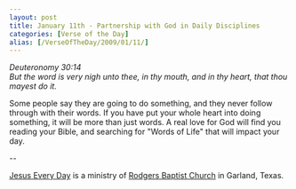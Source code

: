 ```yaml
---
layout: post
title: January 11th - Partnership with God in Daily Disciplines
categories: [Verse of the Day]
alias: [/VerseOfTheDay/2009/01/11/]
---
```


_Deuteronomy 30:14  
But the word is very nigh unto thee, in thy mouth, and in thy heart,
that thou mayest do it._

Some people say they are going to do something, and they never
follow through with their words. If you have put your whole heart
into doing something, it will be more than just words. A real love
for God will find you reading your Bible, and searching for "Words of
Life" that will impact your day.

 --

<a href=http://jesuseveryday.net>Jesus Every Day</a> is a ministry of <a href=http://rodgersbaptist.net>Rodgers Baptist Church</a> in Garland, Texas.
